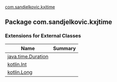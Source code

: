 [com.sandjelkovic.kxjtime](./index.md)

## Package com.sandjelkovic.kxjtime

### Extensions for External Classes

| Name | Summary |
|---|---|
| [java.time.Duration](java.time.-duration/index.md) |  |
| [kotlin.Int](kotlin.-int/index.md) |  |
| [kotlin.Long](kotlin.-long/index.md) |  |
